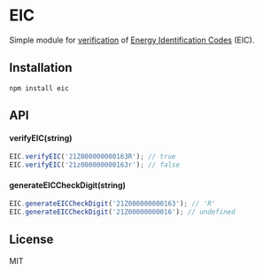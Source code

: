 # EIC

Simple module for [verification][1] of [Energy Identification Codes][0] (EIC).

## Installation
```
npm install eic
```

## API

#### verifyEIC(string)
```js
EIC.verifyEIC('21Z000000000163R'); // true
EIC.verifyEIC('21z000000000163r'); // false
```

#### generateEICCheckDigit(string)
```js
EIC.generateEICCheckDigit('21Z000000000163'); // 'R'
EIC.generateEICCheckDigit('21Z00000000016'); // undefined
```

## License
MIT



[0]: https://en.wikipedia.org/wiki/Energy_Identification_Code
[1]: https://www.entsoe.eu/fileadmin/user_upload/edi/library/eic/EIC_Key_generator.htm
